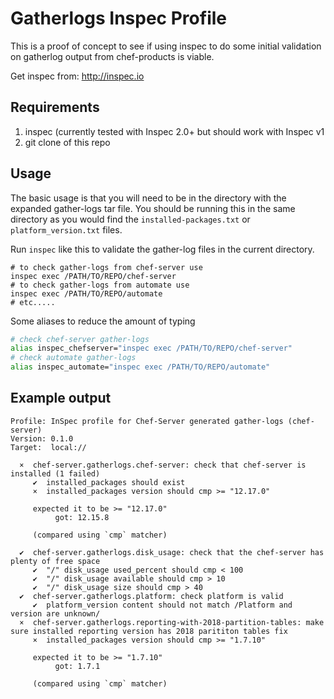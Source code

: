 # Gatherlogs Inspec Profile

This is a proof of concept to see if using inspec to do some initial
validation on gatherlog output from chef-products is viable.

Get inspec from: http://inspec.io

## Requirements

1. inspec (currently tested with Inspec 2.0+ but should work with Inspec v1
2. git clone of this repo

## Usage

The basic usage is that you will need to be in the directory with the
expanded gather-logs tar file. You should be running this in the same
directory as you would find the `installed-packages.txt` or
`platform_version.txt` files.

Run `inspec` like this to validate the gather-log files in the current directory.

```
# to check gather-logs from chef-server use
inspec exec /PATH/TO/REPO/chef-server
# to check gather-logs from automate use
inspec exec /PATH/TO/REPO/automate
# etc.....
```

Some aliases to reduce the amount of typing

```bash
# check chef-server gather-logs
alias inspec_chefserver="inspec exec /PATH/TO/REPO/chef-server"
# check automate gather-logs
alias inspec_automate="inspec exec /PATH/TO/REPO/automate"
```

## Example output

```
Profile: InSpec profile for Chef-Server generated gather-logs (chef-server)
Version: 0.1.0
Target:  local://

  ×  chef-server.gatherlogs.chef-server: check that chef-server is installed (1 failed)
     ✔  installed_packages should exist
     ×  installed_packages version should cmp >= "12.17.0"

     expected it to be >= "12.17.0"
          got: 12.15.8

     (compared using `cmp` matcher)

  ✔  chef-server.gatherlogs.disk_usage: check that the chef-server has plenty of free space
     ✔  "/" disk_usage used_percent should cmp < 100
     ✔  "/" disk_usage available should cmp > 10
     ✔  "/" disk_usage size should cmp > 40
  ✔  chef-server.gatherlogs.platform: check platform is valid
     ✔  platform_version content should not match /Platform and version are unknown/
  ×  chef-server.gatherlogs.reporting-with-2018-partition-tables: make sure installed reporting version has 2018 parititon tables fix
     ×  installed_packages version should cmp >= "1.7.10"

     expected it to be >= "1.7.10"
          got: 1.7.1

     (compared using `cmp` matcher)
```
